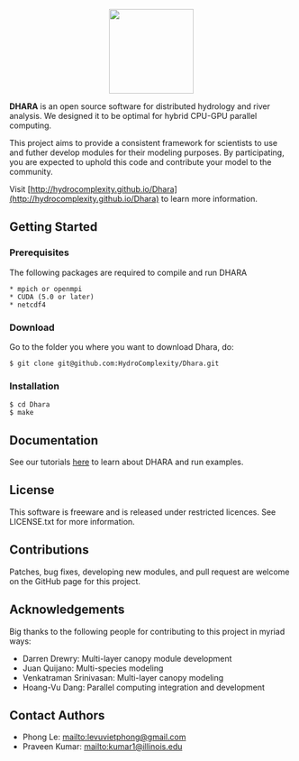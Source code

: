 
<p align="center">
<img src="http://hydrocomplexity.net/images/dharaD.png" width="150px" hspace=5 /> <br/>
</p>



**DHARA** is an open source software for distributed hydrology and river analysis. We designed it to be optimal for hybrid CPU-GPU parallel computing. 

This project aims to provide a consistent framework for scientists to use and futher develop  modules for their modeling purposes. By participating, you are expected to uphold this code and contribute your model to the community.

Visit [http://hydrocomplexity.github.io/Dhara](http://hydrocomplexity.github.io/Dhara) to learn more information.

## Getting Started

### Prerequisites

The following packages are required to compile and run DHARA
```
* mpich or openmpi
* CUDA (5.0 or later)
* netcdf4
```


### Download

Go to the folder you where you want to download Dhara, do:
```
$ git clone git@github.com:HydroComplexity/Dhara.git
```

### Installation
```
$ cd Dhara
$ make
```

## Documentation

See our tutorials [here](https://github.com/HydroComplexity/Dhara/blob/master/docs/notebooks/Dhara_model.ipynb) to learn about DHARA and run examples.


## License
This software is freeware and is released under restricted licences. See LICENSE.txt for more information. 

## Contributions
Patches, bug fixes, developing new modules, and pull request are welcome on the GitHub page for this project.

## Acknowledgements
Big thanks to the following people for contributing to this project in myriad ways:
* Darren Drewry: Multi-layer canopy module development
* Juan Quijano: Multi-species modeling
* Venkatraman Srinivasan: Multi-layer canopy modeling 
* Hoang-Vu Dang: Parallel computing integration and development

## Contact Authors
* Phong Le: <mailto:levuvietphong@gmail.com>
* Praveen Kumar: <mailto:kumar1@illinois.edu>